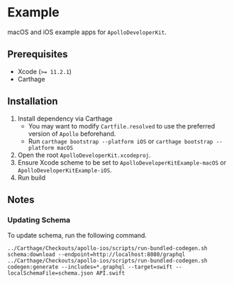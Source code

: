 Example
=======

macOS and iOS example apps for `ApolloDeveloperKit`.

Prerequisites
-------------

- Xcode (`>= 11.2.1`)
- Carthage

Installation
------------

1. Install dependency via Carthage
    - You may want to modify `Cartfile.resolved` to use the preferred version of `Apollo` beforehand.
    - Run `carthage bootstrap --platform iOS` or `carthage bootstrap --platform macOS`
2. Open the root `ApolloDeveloperKit.xcodeproj`.
3. Ensure Xcode scheme to be set to `ApolloDeveloperKitExample-macOS` or `ApolloDeveloperKitExample-iOS`.
4. Run build

Notes
-----

### Updating Schema

To update schema, run the following command.

```
../Carthage/Checkouts/apollo-ios/scripts/run-bundled-codegen.sh schema:download --endpoint=http://localhost:8080/graphql
../Carthage/Checkouts/apollo-ios/scripts/run-bundled-codegen.sh codegen:generate --includes=*.graphql --target=swift --localSchemaFile=schema.json API.swift
```
